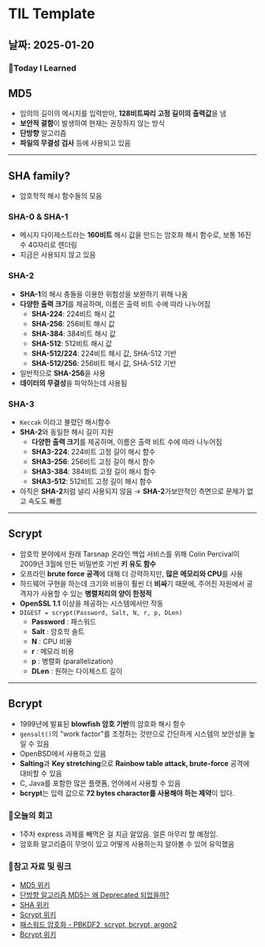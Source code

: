 # TIL Template

## 날짜: 2025-01-20

### 📖Today I Learned
## MD5
- 임의의 길이의 메시지를 입력받아, **128비트짜리 고정 길이의 출력값**을 냄
- **보안적 결함**이 발생하여 현재는 권장하지 않는 방식
- **단방향** 알고리즘
- **파일의 무결성 검사** 등에 사용되고 있음

---

## SHA family?
- 암호학적 해시 함수들의 모음

### SHA-0 & SHA-1
- 메시지 다이제스트라는 **160비트** 해시 값을 만드는 암호화 해시 함수로, 보통 16진수 40자리로 렌더링
- 지금은 사용되지 않고 있음

### SHA-2
- **SHA-1**의 해시 충돌을 이용한 위험성을 보완하기 위해 나옴
- **다양한 출력 크기**를 제공하며, 이름은 출력 비트 수에 따라 나누어짐
    - **SHA-224**: 224비트 해시 값
    - **SHA-256**: 256비트 해시 값
    - **SHA-384**: 384비트 해시 값
    - **SHA-512**: 512비트 해시 값
    - **SHA-512/224**: 224비트 해시 값, SHA-512 기반
    - **SHA-512/256**: 256비트 해시 값, SHA-512 기반
- 일반적으로 **SHA-256**을 사용
- **데이터의 무결성**을 파악하는데 사용됨

### SHA-3
- `Keccak` 이라고 불렸던 해시함수
- **SHA-2**와 동일한 해시 길이 지원
    - **다양한 출력 크기**를 제공하며, 이름은 출력 비트 수에 따라 나누어짐
    - **SHA3-224**: 224비트 고정 길이 해시 함수
    - **SHA3-256**: 256비트 고정 길이 해시 함수
    - **SHA3-384**: 384비트 고정 길이 해시 함수
    - **SHA3-512**: 512비트 고정 길이 해시 함수
- 아직은 **SHA-2**처럼 널리 사용되지 않음 → **SHA-2**가보안적인 측면으로 문제가 없고 속도도 빠름

---

## Scrypt
- 암호학 분야에서 원래 Tarsnap 온라인 백업 서비스를 위해 Colin Percival이 2009년 3월에 만든 비밀번호 기반 **키 유도 함수**
- 오프라인 **brute force 공격**에 대해 더 강력하지만, **많은 메모리와 CPU**를 사용
- 하드웨어 구현을 하는데 크기와 비용이 훨씬 더 **비싸**기 때문에, 주어진 자원에서 공격자가 사용할 수 있는 **병렬처리의 양이 한정적**
- **OpenSSL 1.1** 이상을 제공하는 시스템에서만 작동
- `DIGEST = scrypt(Password, Salt, N, r, p, DLen)`
    - **Password** : 패스워드
    - **Salt** : 암호학 솔트
    - **N** : CPU 비용
    - **r** : 메모리 비용
    - **p** : 병렬화 (parallelization)
    - **DLen** : 원하는 다이제스트 길이

---

## Bcrypt
- 1999년에 발표된 **blowfish 암호 기반**의 암호화 해시 함수
- `gensalt()`의 "work factor"를 조정하는 것만으로 간단하게 시스템의 보안성을 높일 수 있음
- OpenBSD에서 사용하고 있음
- **Salting**과 **Key stretching**으로 **Rainbow table attack, brute-force** 공격에 대비할 수 있음
- C, Java를 포함한 많은 플랫폼, 언어에서 사용할 수 있음
- **bcrypt**는 입력 값으로 **72 bytes character를 사용해야 하는 제약**이 있다.

### 📝오늘의 회고
- 1주차 express 과제를 빼먹은 걸 지금 알았음. 얼른 마무리 할 예정임.
- 암호화 알고리즘이 무엇이 있고 어떻게 사용하는지 알아볼 수 있어 유익했음

### 🔗참고 자료 및 링크
- [MD5 위키](https://ko.wikipedia.org/wiki/MD5)
- [단방향 알고리즘 MD5는 왜 Deprecated 되었을까?](https://bimmm.tistory.com/55)
- [SHA 위키](https://en.wikipedia.org/wiki/Secure_Hash_Algorithms)
- [Scrypt 위키](https://en.wikipedia.org/wiki/Scrypt)
- [패스워드 암호화 - PBKDF2, scrypt, bcrypt, argon2](https://velog.io/@palza4dev/%ED%8C%A8%EC%8A%A4%EC%9B%8C%EB%93%9C-%EC%95%94%ED%98%B8%ED%99%94-PBKDF2-scrypt-bcrypt-argon2)
- [Bcrypt 위키](https://en.wikipedia.org/wiki/Bcrypt)
